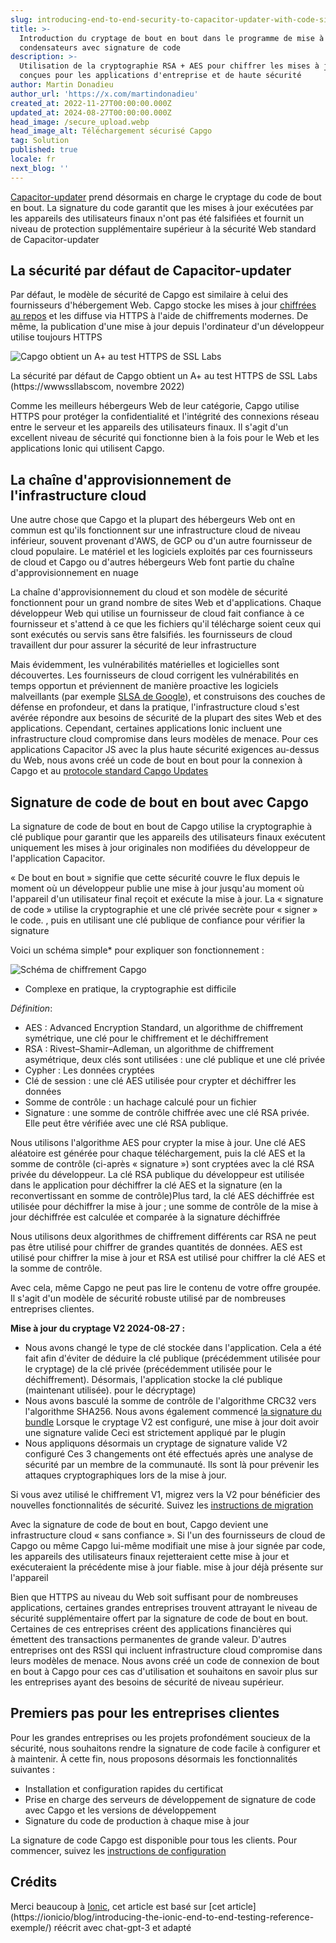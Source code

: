 ```yaml
---
slug: introducing-end-to-end-security-to-capacitor-updater-with-code-signing
title: >-
  Introduction du cryptage de bout en bout dans le programme de mise à jour des
  condensateurs avec signature de code
description: >-
  Utilisation de la cryptographie RSA + AES pour chiffrer les mises à jour,
  conçues pour les applications d'entreprise et de haute sécurité
author: Martin Donadieu
author_url: 'https://x.com/martindonadieu'
created_at: 2022-11-27T00:00:00.000Z
updated_at: 2024-08-27T00:00:00.000Z
head_image: /secure_upload.webp
head_image_alt: Téléchargement sécurisé Capgo
tag: Solution
published: true
locale: fr
next_blog: ''
---
```


[Capacitor-updater](https://githubcom/Cap-go/capacitor-updater/) prend désormais en charge le cryptage du code de bout en bout. La signature du code garantit que les mises à jour exécutées par les appareils des utilisateurs finaux n'ont pas été falsifiées et fournit un niveau de protection supplémentaire supérieur à la sécurité Web standard de Capacitor-updater

## La sécurité par défaut de Capacitor-updater

Par défaut, le modèle de sécurité de Capgo est similaire à celui des fournisseurs d'hébergement Web. Capgo stocke les mises à jour [chiffrées au repos](https://cloudgooglecom/docs/security/encryption/default-encryption/) et les diffuse via HTTPS à l'aide de chiffrements modernes. De même, la publication d'une mise à jour depuis l'ordinateur d'un développeur utilise toujours HTTPS

![Capgo obtient un A+ au test HTTPS de SSL Labs](/ssllabs_reportwebp)

La sécurité par défaut de Capgo obtient un A+ au test HTTPS de SSL Labs (https://wwwssllabscom, novembre 2022)

Comme les meilleurs hébergeurs Web de leur catégorie, Capgo utilise HTTPS pour protéger la confidentialité et l'intégrité des connexions réseau entre le serveur et les appareils des utilisateurs finaux. Il s'agit d'un excellent niveau de sécurité qui fonctionne bien à la fois pour le Web et les applications Ionic qui utilisent Capgo.

## La chaîne d'approvisionnement de l'infrastructure cloud

Une autre chose que Capgo et la plupart des hébergeurs Web ont en commun est qu'ils fonctionnent sur une infrastructure cloud de niveau inférieur, souvent provenant d'AWS, de GCP ou d'un autre fournisseur de cloud populaire. Le matériel et les logiciels exploités par ces fournisseurs de cloud et Capgo ou d'autres hébergeurs Web font partie du chaîne d'approvisionnement en nuage

La chaîne d'approvisionnement du cloud et son modèle de sécurité fonctionnent pour un grand nombre de sites Web et d'applications. Chaque développeur Web qui utilise un fournisseur de cloud fait confiance à ce fournisseur et s'attend à ce que les fichiers qu'il télécharge soient ceux qui sont exécutés ou servis sans être falsifiés. les fournisseurs de cloud travaillent dur pour assurer la sécurité de leur infrastructure

Mais évidemment, les vulnérabilités matérielles et logicielles sont découvertes. Les fournisseurs de cloud corrigent les vulnérabilités en temps opportun et préviennent de manière proactive les logiciels malveillants (par exemple [SLSA de Google](https://securitygoogleblogcom/2021/06/introducing-slsa-end-to-end-frameworkhtml/ )), et construisons des couches de défense en profondeur, et dans la pratique, l'infrastructure cloud s'est avérée répondre aux besoins de sécurité de la plupart des sites Web et des applications. Cependant, certaines applications Ionic incluent une infrastructure cloud compromise dans leurs modèles de menace. Pour ces applications Capacitor JS avec la plus haute sécurité exigences au-dessus du Web, nous avons créé un code de bout en bout pour la connexion à Capgo et au [protocole standard Capgo Updates](/docs/self-hosted/auto-update/update-endpoint/)

## Signature de code de bout en bout avec Capgo

La signature de code de bout en bout de Capgo utilise la cryptographie à clé publique pour garantir que les appareils des utilisateurs finaux exécutent uniquement les mises à jour originales non modifiées du développeur de l'application Capacitor.

« De bout en bout » signifie que cette sécurité couvre le flux depuis le moment où un développeur publie une mise à jour jusqu'au moment où l'appareil d'un utilisateur final reçoit et exécute la mise à jour. La « signature de code » utilise la cryptographie et une clé privée secrète pour « signer » le code. , puis en utilisant une clé publique de confiance pour vérifier la signature

Voici un schéma simple* pour expliquer son fonctionnement :

![Schéma de chiffrement Capgo](/encryption_flowwebp)

* Complexe en pratique, la cryptographie est difficile

*Définition*:
- AES : Advanced Encryption Standard, un algorithme de chiffrement symétrique, une clé pour le chiffrement et le déchiffrement
- RSA : Rivest–Shamir–Adleman, un algorithme de chiffrement asymétrique, deux clés sont utilisées : une clé publique et une clé privée
- Cypher : Les données cryptées
- Clé de session : une clé AES utilisée pour crypter et déchiffrer les données
- Somme de contrôle : un hachage calculé pour un fichier
- Signature : une somme de contrôle chiffrée avec une clé RSA privée. Elle peut être vérifiée avec une clé RSA publique. 

Nous utilisons l'algorithme AES pour crypter la mise à jour. Une clé AES aléatoire est générée pour chaque téléchargement, puis la clé AES et la somme de contrôle (ci-après « signature ») sont cryptées avec la clé RSA privée du développeur. La clé RSA publique du développeur est utilisée dans le application pour déchiffrer la clé AES et la signature (en la reconvertissant en somme de contrôle)Plus tard, la clé AES déchiffrée est utilisée pour déchiffrer la mise à jour ; une somme de contrôle de la mise à jour déchiffrée est calculée et comparée à la signature déchiffrée

Nous utilisons deux algorithmes de chiffrement différents car RSA ne peut pas être utilisé pour chiffrer de grandes quantités de données. AES est utilisé pour chiffrer la mise à jour et RSA est utilisé pour chiffrer la clé AES et la somme de contrôle.

Avec cela, même Capgo ne peut pas lire le contenu de votre offre groupée. Il s'agit d'un modèle de sécurité robuste utilisé par de nombreuses entreprises clientes.

**Mise à jour du cryptage V2 2024-08-27 :**
- Nous avons changé le type de clé stockée dans l'application. Cela a été fait afin d'éviter de déduire la clé publique (précédemment utilisée pour le cryptage) de la clé privée (précédemment utilisée pour le déchiffrement). Désormais, l'application stocke la clé publique (maintenant utilisée). pour le décryptage)
- Nous avons basculé la somme de contrôle de l'algorithme CRC32 vers l'algorithme SHA256. Nous avons également commencé [la signature du bundle](https://enwikipediaorg/wiki/RSA_(cryptosystem)#Signing_messages) Lorsque le cryptage V2 est configuré, une mise à jour doit avoir une signature valide Ceci est strictement appliqué par le plugin
- Nous appliquons désormais un cryptage de signature valide V2 configuré
Ces 3 changements ont été effectués après une analyse de sécurité par un membre de la communauté. Ils sont là pour prévenir les attaques cryptographiques lors de la mise à jour.

Si vous avez utilisé le chiffrement V1, migrez vers la V2 pour bénéficier des nouvelles fonctionnalités de sécurité. Suivez les [instructions de migration](/docs/cli/migrations/encryption/)

Avec la signature de code de bout en bout, Capgo devient une infrastructure cloud « sans confiance ». Si l'un des fournisseurs de cloud de Capgo ou même Capgo lui-même modifiait une mise à jour signée par code, les appareils des utilisateurs finaux rejetteraient cette mise à jour et exécuteraient la précédente mise à jour fiable. mise à jour déjà présente sur l'appareil

Bien que HTTPS au niveau du Web soit suffisant pour de nombreuses applications, certaines grandes entreprises trouvent attrayant le niveau de sécurité supplémentaire offert par la signature de code de bout en bout. Certaines de ces entreprises créent des applications financières qui émettent des transactions permanentes de grande valeur. D'autres entreprises ont des RSSI qui incluent infrastructure cloud compromise dans leurs modèles de menace. Nous avons créé un code de connexion de bout en bout à Capgo pour ces cas d'utilisation et souhaitons en savoir plus sur les entreprises ayant des besoins de sécurité de niveau supérieur.

## Premiers pas pour les entreprises clientes

Pour les grandes entreprises ou les projets profondément soucieux de la sécurité, nous souhaitons rendre la signature de code facile à configurer et à maintenir. À cette fin, nous proposons désormais les fonctionnalités suivantes :

- Installation et configuration rapides du certificat
- Prise en charge des serveurs de développement de signature de code avec Capgo et les versions de développement
- Signature du code de production à chaque mise à jour

La signature de code Capgo est disponible pour tous les clients. Pour commencer, suivez les [instructions de configuration](/docs/cli/commands/#end-to-end-encryption-trustless)

## Crédits

Merci beaucoup à [Ionic](https://ioniccom/), cet article est basé sur [cet article](https://ionicio/blog/introducing-the-ionic-end-to-end-testing-reference- exemple/) réécrit avec chat-gpt-3 et adapté